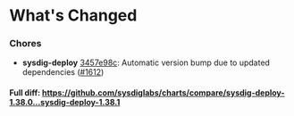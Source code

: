 # What's Changed

### Chores
- **sysdig-deploy** [3457e98c](https://github.com/sysdiglabs/charts/commit/3457e98ca9dae4133b06657f5c1b1385f2fa91cb): Automatic version bump due to updated dependencies ([#1612](https://github.com/sysdiglabs/charts/issues/1612))
#### Full diff: https://github.com/sysdiglabs/charts/compare/sysdig-deploy-1.38.0...sysdig-deploy-1.38.1
